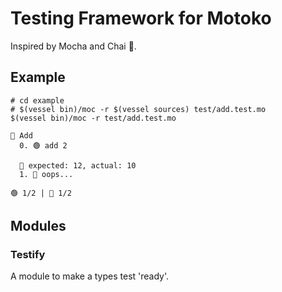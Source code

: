 # Testing Framework for Motoko

Inspired by Mocha and Chai 🍵.

## Example

```shell
# cd example
# $(vessel bin)/moc -r $(vessel sources) test/add.test.mo
$(vessel bin)/moc -r test/add.test.mo
```

```text
📄 Add
  0. 🟢 add 2
  
  💬 expected: 12, actual: 10
  1. 🛑 oops...

🟢 1/2 | 🛑 1/2
```

## Modules

### Testify

A module to make a types test 'ready'.
